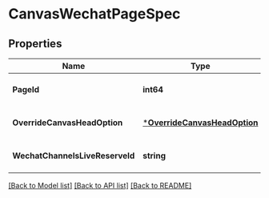# CanvasWechatPageSpec

## Properties
Name | Type | Description | Notes
------------ | ------------- | ------------- | -------------
**PageId** | **int64** |  | [optional] [default to null]
**OverrideCanvasHeadOption** | [***OverrideCanvasHeadOption**](OverrideCanvasHeadOption.md) |  | [optional] [default to null]
**WechatChannelsLiveReserveId** | **string** |  | [optional] [default to null]

[[Back to Model list]](../README.md#documentation-for-models) [[Back to API list]](../README.md#documentation-for-api-endpoints) [[Back to README]](../README.md)


